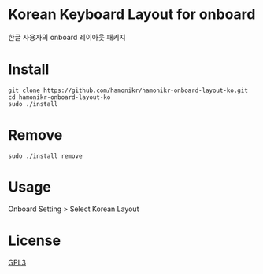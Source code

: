 # Korean Keyboard Layout for onboard

한글 사용자의 onboard 레이아웃 패키지

# Install

```
git clone https://github.com/hamonikr/hamonikr-onboard-layout-ko.git
cd hamonikr-onboard-layout-ko
sudo ./install
```

# Remove
```
sudo ./install remove
```

# Usage

Onboard Setting > Select Korean Layout

# License

[GPL3](./LICENSE)


